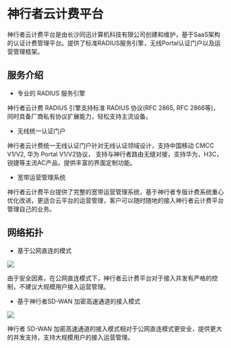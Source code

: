 # 神行者云计费平台

神行者云计费平台是由长沙同迅计算机科技有限公司创建和维护，基于SaaS架构的认证计费管理平台。提供了标准RADIUS服务引擎，无线Portal认证门户以及运营管理框架。

## 服务介绍

- 专业的 RADIUS 服务引擎 

神行者云计费 RADIUS 引擎支持标准 RADIUS 协议(RFC 2865, RFC 2866等)，同时具备厂商私有协议扩展能力，轻松支持主流设备。

- 无线统一认证门户

神行者云计费统一无线认证门户针对无线认证领域设计，支持中国移动 CMCC V1/V2, 华为 Portal V1/V2协议， 支持与神行者路由无缝对接，支持华为，H3C，锐捷等主流AC产品，提供丰富的界面定制功能。

- 宽带运营管理系统

神行者云计费平台提供了完整的宽带运营管理系统，基于神行者专版计费系统重心优化改进，更适合云平台的运营管理，客户可以随时随地的接入神行者云计费平台管理自己的业务。


## 网络拓扑

- 基于公网直连的模式

![](http://static.toughcloud.net/toughsms/tc_20181129172013_1.png)

由于安全因素，在公网直连模式下，神行者云计费平台对于接入并发有严格的控制，不建议大规模用户接入运营管理。

- 基于神行者SD-WAN 加密高速通道的接入模式

![](http://static.toughcloud.net/toughsms/tc_20181129172743_3.png)

神行者 SD-WAN 加密高速通道的接入模式相对于公网直连模式更安全，提供更大的并发支持，支持大规模用户的接入运营管理。